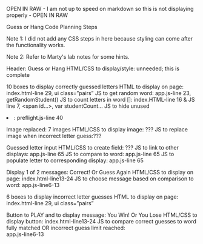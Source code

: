 OPEN IN RAW - I am not up to speed on markdown so this is not displaying properly - OPEN IN RAW

Guess or Hang Code Planning Steps

Note 1: I did not add any CSS steps in here because styling can come after the functionality works.

Note 2: Refer to Marty's lab notes for some hints. 

Header: Guess or Hang
	HTML/CSS to display/style: unneeded; this is complete

10 boxes to display correctly guessed letters 
	HTML to display on page: index.html-line 29, ui class=”pairs”
	JS to get random word: app.js-line 23, getRandomStudent()
	JS to count letters in word []: index.HTML-line 16 & JS line 7, <span id…>, var studentCount…
	JS to hide unused <li>: preflight.js-line 40

Image replaced: 7 images
	HTML/CSS to display image: ???
	JS to replace image when incorrect letter guess:???

Guessed letter input
	HTML/CSS to create field: ???
	JS to link to other displays: app.js-line 65
	JS to compare to word: app.js-line 65
	JS to populate letter to corresponding display: app.js-line 65

Display 1 of 2 messages: Correct! Or Guess Again
	HTML/CSS to display on page: index.html-line13-24
	JS to choose message based on comparison to word: app.js-line6-13

6 boxes to display incorrect letter guesses
	HTML to display on page: index.html-line 29, ui class=”pairs”

Button to PLAY and to display message: You Win! Or You Lose
	HTML/CSS to display button: index.html-line13-24
	JS to compare correct guesses to word fully matched OR incorrect guess limit reached:  
	app.js-line6-13
